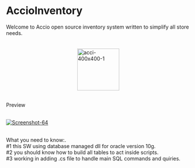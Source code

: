 # AccioInventory
Welcome to Accio open source inventory system written to simplify all store needs. </br></br></br>
<a href="https://imgbb.com/"><img src="https://i.ibb.co/7S1fgjB/acci-400x400-1.jpg" alt="acci-400x400-1" style="width: 115px;  display: block;
  margin-left: auto;
  margin-right: auto;"></a>

</br>
Preview
</br></br>

<a href="https://ibb.co/fXKxrHT"><img src="https://i.ibb.co/kGrSqXP/Screenshot-64.png" alt="Screenshot-64" ></a>

</br>
What you need to know:. </br>
#1 this SW using database managed dll for oracle version 10g.<br>
#2 you should know how to build all tables to act inside scripts.<br>
#3 working in adding .cs file to handle main SQL commands and quiries.<br>
